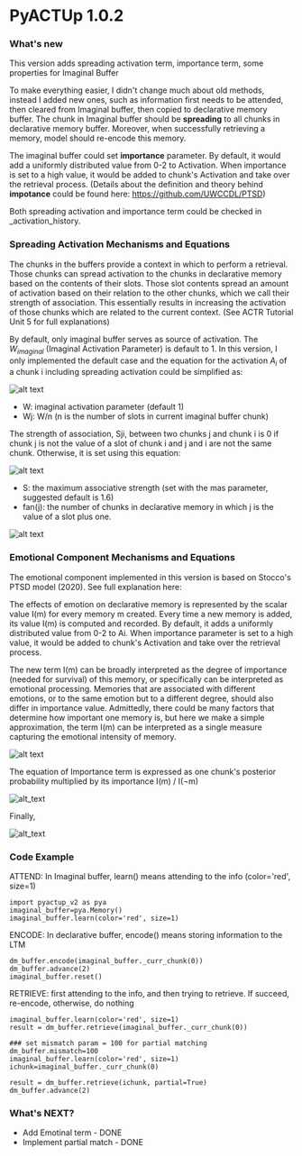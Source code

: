 ﻿# PyACTUp 1.0.2

### What's new
This version adds spreading activation term, importance term, some properties for Imaginal Buffer


To make everything easier, I didn't change much about old methods, instead I added new ones, such as information first needs to be attended, then cleared from Imaginal buffer, then copied to declarative memory buffer. The chunk in Imaginal buffer should be **spreading** to all chunks in declarative memory buffer. Moreover, when successfully retrieving a memory, model should re-encode this memory. 

The imaginal buffer could set **importance** parameter. By default, it would add a uniformly distributed value from 0-2 to Activation. When importance is set to a high value, it would be added to chunk's Activation and take over the retrieval process. (Details about the definition and theory behind **impotance** could be found here: https://github.com/UWCCDL/PTSD) 

Both spreading activation and importance term could be checked in _activation_history.


### Spreading Activation Mechanisms and Equations

The chunks in the buffers provide a context in which to perform a retrieval. Those chunks can spread activation to the chunks in declarative memory based on the contents of their slots. Those slot contents spread an amount of activation based on their relation to the other chunks, which we call their strength of association. This essentially results in increasing the activation of those chunks which are related to the current context. (See ACTR Tutorial Unit 5 for full explanations)

By default, only imaginal buffer serves as source of activation. The $W_{imaginal}$ (Imaginal Activation Parameter) is default to 1. In this version, I only implemented the default case and the equation for the activation $A_i$ of a chunk i including spreading activation could be simplified as:


![alt text](https://lh3.googleusercontent.com/ABVsgSQ0KneRZUL9PDXuYPKroQsutzg_5qMQ_NZEQfBX-wdly-aMd3v99ZBqjSu7LTL9ShwJMSscKsPLmjssHG9oLZO7z0-ToO70sXyL5Bs0bj-Xv67rY_ZsjxFPBzNClG6q-AG7 "Eq.1")


- W: imaginal activation parameter (default 1)
- Wj: W/n (n is the number of slots in current imaginal buffer chunk)

The strength of association, Sji, between two chunks j and chunk i is 0 if chunk j is not the value of a slot of chunk i and j and i are not the same chunk. Otherwise, it is set using this equation:


![alt text](https://lh6.googleusercontent.com/QWeGhjzUmkKDXFr0Xq_84IZ6umbdSCa8bzsPbtYaMsBF98ZSbYji7F8YDIHcQpWPT2l_SaSCLhaoaBYeCKjSco3J6EsRfGE0PByHGIQvJjiF7cnP3YiAlnNfSO489xGLuZF6pNMJ)

- S: the maximum associative strength (set with the mas parameter, suggested default is 1.6)
- fan(j): the number of chunks in declarative memory in which j is the value of a slot plus one.

![alt text](https://lh3.googleusercontent.com/d9JBhD-RpoTNefBu7gnRPL0D3mqhc_MtXXUGTjMulCcUvSIMoQlhU6S-kiN4B8Z4mF_rNGTwrelV4UICcqoe-1LoHnCEwPgQRdeDXIe3GET65aUAvNi6-tv7VTH5qRedVQozWedS "Spreading Activation Example")




### Emotional Component Mechanisms and Equations

The emotional component implemented in this version is based on Stocco's PTSD model (2020). See full explanation here: 

The effects of emotion on declarative memory is represented by the scalar value I(m) for every memory m created. Every time a new memory is added, its value I(m) is computed and recorded. By default, it adds a uniformly distributed value from 0-2 to Ai. When importance parameter is set to a high value, it would be added to chunk's Activation and take over the retrieval process.

The new term I(m) can be broadly interpreted as the degree of importance (needed for survival) of this memory, or specifically can be interpreted as emotional processing. Memories that are associated with different emotions, or to the same emotion but to a different degree, should also differ in importance value. Admittedly, there could be many factors that determine how important one memory is, but here we make a simple approximation, the term I(m) can be interpreted as a single measure capturing the emotional intensity of memory.

![alt text](https://lh3.googleusercontent.com/PgI6peikKtHoKhjGSehkbs5xND0XdGzqFV4BHdPvLt_awR-WgwYjvcAghR1zh-BhKYwfqzyzKaFCPfwdYx-IuUkd9jyznaGzHqwak1ll "Importance Term")

The equation of Importance term is expressed as one chunk's posterior probability multiplied by its importance 
                        I(m) / I(¬m)

![alt_text](https://lh3.googleusercontent.com/cbBNm4HAtUPOg6txP2Z_izOf-3AgYypYN7y8DFoVHJhaJeSc1OJRsNDdYgjTnUB4x9CILa1fIYSxmbbzFsjbv2f-L0ArhsWUj9L6FsKm)

Finally, 

![alt_text](https://lh3.googleusercontent.com/4YDvx-hpHNoMz4LD05al9FmHpmZsrkY_GwAorIKrS2NNFhqfvvlHtAtkE57J5B9Z_5QeaoPhb3sYC_bsFTDS30C50SewXft2ULhRRV1klPEaYclTgdY3Iif0BHX9UR7spRATJ2Z5)

### Code Example
ATTEND: In Imaginal buffer, learn() means attending to the info (color='red', size=1)

    import pyactup_v2 as pya
    imaginal_buffer=pya.Memory() 
    imaginal_buffer.learn(color='red', size=1)

ENCODE: In declarative buffer, encode() means storing information to the LTM

    dm_buffer.encode(imaginal_buffer._curr_chunk(0))
    dm_buffer.advance(2)
    imaginal_buffer.reset() 
    

RETRIEVE: first attending to the info, and then trying to retrieve. If succeed, re-encode, otherwise, do nothing 

    imaginal_buffer.learn(color='red', size=1)
    result = dm_buffer.retrieve(imaginal_buffer._curr_chunk(0))
    
    ### set mismatch param = 100 for partial matching
    dm_buffer.mismatch=100
    imaginal_buffer.learn(color='red', size=1)
    ichunk=imaginal_buffer._curr_chunk(0)
    
    result = dm_buffer.retrieve(ichunk, partial=True)
    dm_buffer.advance(2)

### What's NEXT?
- Add Emotinal term - DONE
- Implement partial match - DONE

